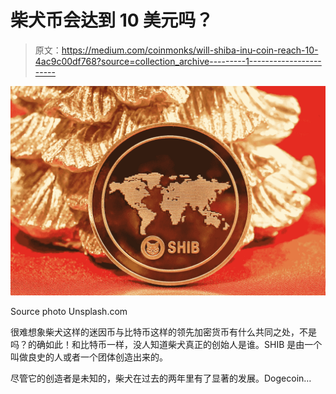 # 柴犬币会达到 10 美元吗？

> 原文：<https://medium.com/coinmonks/will-shiba-inu-coin-reach-10-4ac9c00df768?source=collection_archive---------1----------------------->

![](img/3146abe6711f5bb1fa40d0a6fc91802a.png)

Source photo Unsplash.com

很难想象柴犬这样的迷因币与比特币这样的领先加密货币有什么共同之处，不是吗？的确如此！和比特币一样，没人知道柴犬真正的创始人是谁。SHIB 是由一个叫做良史的人或者一个团体创造出来的。

尽管它的创造者是未知的，柴犬在过去的两年里有了显著的发展。Dogecoin…